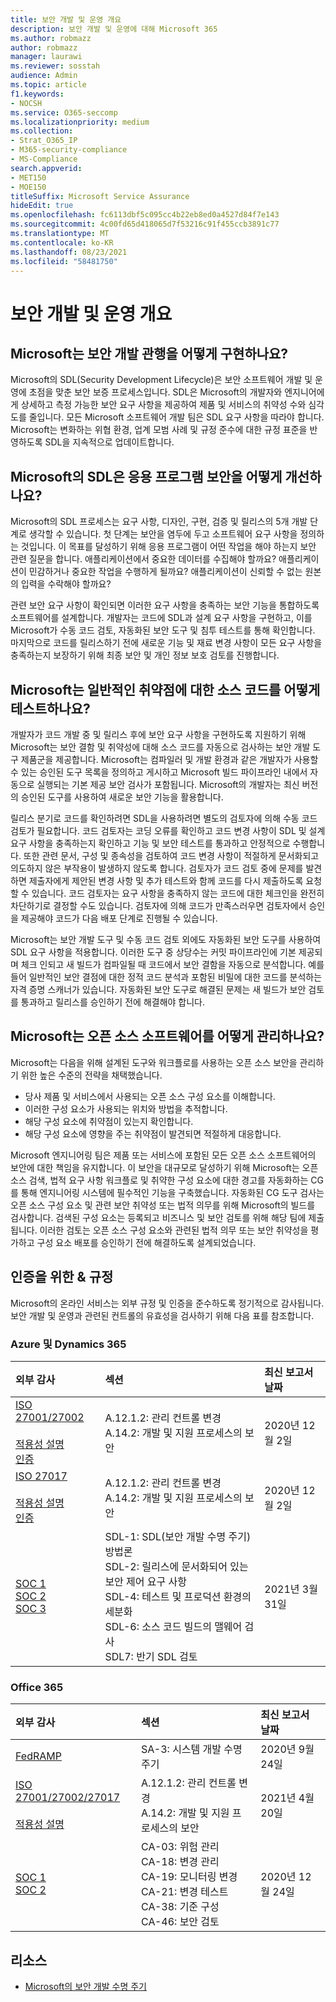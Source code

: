 ```yaml
---
title: 보안 개발 및 운영 개요
description: 보안 개발 및 운영에 대해 Microsoft 365
ms.author: robmazz
author: robmazz
manager: laurawi
ms.reviewer: sosstah
audience: Admin
ms.topic: article
f1.keywords:
- NOCSH
ms.service: O365-seccomp
ms.localizationpriority: medium
ms.collection:
- Strat_O365_IP
- M365-security-compliance
- MS-Compliance
search.appverid:
- MET150
- MOE150
titleSuffix: Microsoft Service Assurance
hideEdit: true
ms.openlocfilehash: fc6113dbf5c095cc4b22eb8ed0a4527d84f7e143
ms.sourcegitcommit: 4c00fd65d418065d7f53216c91f455ccb3891c77
ms.translationtype: MT
ms.contentlocale: ko-KR
ms.lasthandoff: 08/23/2021
ms.locfileid: "58481750"
---
```

# <a name="security-development-and-operations-overview"></a>보안 개발 및 운영 개요

## <a name="how-does-microsoft-implement-secure-development-practices"></a>Microsoft는 보안 개발 관행을 어떻게 구현하나요?

Microsoft의 SDL(Security Development Lifecycle)은 보안 소프트웨어 개발 및 운영에 초점을 맞춘 보안 보증 프로세스입니다. SDL은 Microsoft의 개발자와 엔지니어에게 상세하고 측정 가능한 보안 요구 사항을 제공하여 제품 및 서비스의 취약성 수와 심각도를 줄입니다. 모든 Microsoft 소프트웨어 개발 팀은 SDL 요구 사항을 따라야 합니다. Microsoft는 변화하는 위협 환경, 업계 모범 사례 및 규정 준수에 대한 규정 표준을 반영하도록 SDL을 지속적으로 업데이트합니다.

## <a name="how-does-microsofts-sdl-improve-application-security"></a>Microsoft의 SDL은 응용 프로그램 보안을 어떻게 개선하나요?

Microsoft의 SDL 프로세스는 요구 사항, 디자인, 구현, 검증 및 릴리스의 5개 개발 단계로 생각할 수 있습니다. 첫 단계는 보안을 염두에 두고 소프트웨어 요구 사항을 정의하는 것입니다. 이 목표를 달성하기 위해 응용 프로그램이 어떤 작업을 해야 하는지 보안 관련 질문을 합니다. 애플리케이션에서 중요한 데이터를 수집해야 할까요? 애플리케이션이 민감하거나 중요한 작업을 수행하게 될까요? 애플리케이션이 신뢰할 수 없는 원본의 입력을 수락해야 할까요?

관련 보안 요구 사항이 확인되면 이러한 요구 사항을 충족하는 보안 기능을 통합하도록 소프트웨어를 설계합니다. 개발자는 코드에 SDL과 설계 요구 사항을 구현하고, 이를 Microsoft가 수동 코드 검토, 자동화된 보안 도구 및 침투 테스트를 통해 확인합니다. 마지막으로 코드를 릴리스하기 전에 새로운 기능 및 재료 변경 사항이 모든 요구 사항을 충족하는지 보장하기 위해 최종 보안 및 개인 정보 보호 검토를 진행합니다.

## <a name="how-does-microsoft-test-source-code-for-common-vulnerabilities"></a>Microsoft는 일반적인 취약점에 대한 소스 코드를 어떻게 테스트하나요?

개발자가 코드 개발 중 및 릴리스 후에 보안 요구 사항을 구현하도록 지원하기 위해 Microsoft는 보안 결함 및 취약성에 대해 소스 코드를 자동으로 검사하는 보안 개발 도구 제품군을 제공합니다. Microsoft는 컴파일러 및 개발 환경과 같은 개발자가 사용할 수 있는 승인된 도구 목록을 정의하고 게시하고 Microsoft 빌드 파이프라인 내에서 자동으로 실행되는 기본 제공 보안 검사가 포함됩니다. Microsoft의 개발자는 최신 버전의 승인된 도구를 사용하여 새로운 보안 기능을 활용합니다.

릴리스 분기로 코드를 확인하려면 SDL을 사용하려면 별도의 검토자에 의해 수동 코드 검토가 필요합니다. 코드 검토자는 코딩 오류를 확인하고 코드 변경 사항이 SDL 및 설계 요구 사항을 충족하는지 확인하고 기능 및 보안 테스트를 통과하고 안정적으로 수행합니다. 또한 관련 문서, 구성 및 종속성을 검토하여 코드 변경 사항이 적절하게 문서화되고 의도하지 않은 부작용이 발생하지 않도록 합니다. 검토자가 코드 검토 중에 문제를 발견하면 제출자에게 제안된 변경 사항 및 추가 테스트와 함께 코드를 다시 제출하도록 요청할 수 있습니다. 코드 검토자는 요구 사항을 충족하지 않는 코드에 대한 체크인을 완전히 차단하기로 결정할 수도 있습니다. 검토자에 의해 코드가 만족스러우면 검토자에서 승인을 제공해야 코드가 다음 배포 단계로 진행될 수 있습니다.

Microsoft는 보안 개발 도구 및 수동 코드 검토 외에도 자동화된 보안 도구를 사용하여 SDL 요구 사항을 적용합니다. 이러한 도구 중 상당수는 커밋 파이프라인에 기본 제공되며 체크 인되고 새 빌드가 컴파일될 때 코드에서 보안 결함을 자동으로 분석합니다. 예를 들어 일반적인 보안 결점에 대한 정적 코드 분석과 포함된 비밀에 대한 코드를 분석하는 자격 증명 스캐너가 있습니다. 자동화된 보안 도구로 해결된 문제는 새 빌드가 보안 검토를 통과하고 릴리스를 승인하기 전에 해결해야 합니다.

## <a name="how-does-microsoft-manage-open-source-software"></a>Microsoft는 오픈 소스 소프트웨어를 어떻게 관리하나요?

Microsoft는 다음을 위해 설계된 도구와 워크플로를 사용하는 오픈 소스 보안을 관리하기 위한 높은 수준의 전략을 채택했습니다.

- 당사 제품 및 서비스에서 사용되는 오픈 소스 구성 요소를 이해합니다.
- 이러한 구성 요소가 사용되는 위치와 방법을 추적합니다.
- 해당 구성 요소에 취약점이 있는지 확인합니다.
- 해당 구성 요소에 영향을 주는 취약점이 발견되면 적절하게 대응합니다.

Microsoft 엔지니어링 팀은 제품 또는 서비스에 포함된 모든 오픈 소스 소프트웨어의 보안에 대한 책임을 유지합니다. 이 보안을 대규모로 달성하기 위해 Microsoft는 오픈 소스 검색, 법적 요구 사항 워크플로 및 취약한 구성 요소에 대한 경고를 자동화하는 CG를 통해 엔지니어링 시스템에 필수적인 기능을 구축했습니다. 자동화된 CG 도구 검사는 오픈 소스 구성 요소 및 관련 보안 취약성 또는 법적 의무를 위해 Microsoft의 빌드를 검사합니다. 검색된 구성 요소는 등록되고 비즈니스 및 보안 검토를 위해 해당 팀에 제출됩니다. 이러한 검토는 오픈 소스 구성 요소와 관련된 법적 의무 또는 보안 취약성을 평가하고 구성 요소 배포를 승인하기 전에 해결하도록 설계되었습니다.

## <a name="related-external-regulations--certifications"></a>인증을 위한 & 규정

Microsoft의 온라인 서비스는 외부 규정 및 인증을 준수하도록 정기적으로 감사됩니다. 보안 개발 및 운영과 관련된 컨트롤의 유효성을 검사하기 위해 다음 표를 참조합니다.

### <a name="azure-and-dynamics-365"></a>Azure 및 Dynamics 365

| **외부 감사** | **섹션** | **최신 보고서 날짜** |
|:--------------------|:------------|:-----------------------|
| [ISO 27001/27002](https://servicetrust.microsoft.com/ViewPage/MSComplianceGuideV3?command=Download&downloadType=Document&downloadId=e9116047-f327-430c-a83f-166b7e561ad6&tab=7027ead0-3d6b-11e9-b9e1-290b1eb4cdeb&docTab=7027ead0-3d6b-11e9-b9e1-290b1eb4cdeb_ISO_Reports) <br><br> [적용성 설명](https://servicetrust.microsoft.com/ViewPage/MSComplianceGuideV3?command=Download&downloadType=Document&downloadId=00af6c3e-7f3e-4e0d-8b0e-79f45ef2cef1&tab=7027ead0-3d6b-11e9-b9e1-290b1eb4cdeb&docTab=7027ead0-3d6b-11e9-b9e1-290b1eb4cdeb_ISO_Reports) <br> [인증](https://servicetrust.microsoft.com/ViewPage/MSComplianceGuideV3?command=Download&downloadType=Document&downloadId=d7af5304-3a31-40e6-9abb-e26352305d41&tab=7027ead0-3d6b-11e9-b9e1-290b1eb4cdeb&docTab=7027ead0-3d6b-11e9-b9e1-290b1eb4cdeb_ISO_Reports) | A.12.1.2: 관리 컨트롤 변경 <br> A.14.2: 개발 및 지원 프로세스의 보안 | 2020년 12월 2일 |
| [ISO 27017](https://servicetrust.microsoft.com/ViewPage/MSComplianceGuideV3?command=Download&downloadType=Document&downloadId=e9116047-f327-430c-a83f-166b7e561ad6&tab=7027ead0-3d6b-11e9-b9e1-290b1eb4cdeb&docTab=7027ead0-3d6b-11e9-b9e1-290b1eb4cdeb_ISO_Reports) <br><br> [적용성 설명](https://servicetrust.microsoft.com/ViewPage/MSComplianceGuideV3?command=Download&downloadType=Document&downloadId=a3bca0ac-867d-4204-b66b-13665f5f1e8d&tab=7027ead0-3d6b-11e9-b9e1-290b1eb4cdeb&docTab=7027ead0-3d6b-11e9-b9e1-290b1eb4cdeb_ISO_Reports) <br> [인증](https://servicetrust.microsoft.com/ViewPage/MSComplianceGuideV3?command=Download&downloadType=Document&downloadId=25718a8a-f34d-41e1-a95a-c49246508787&tab=7027ead0-3d6b-11e9-b9e1-290b1eb4cdeb&docTab=7027ead0-3d6b-11e9-b9e1-290b1eb4cdeb_ISO_Reports) | A.12.1.2: 관리 컨트롤 변경 <br> A.14.2: 개발 및 지원 프로세스의 보안 | 2020년 12월 2일 |
| [SOC 1](https://servicetrust.microsoft.com/ViewPage/MSComplianceGuideV3?command=Download&downloadType=Document&downloadId=b8721ebd-af20-42fe-b22f-8332b0a19517&tab=7027ead0-3d6b-11e9-b9e1-290b1eb4cdeb&docTab=7027ead0-3d6b-11e9-b9e1-290b1eb4cdeb_SOC_%2F_SSAE_16_Reports) <br> [SOC 2](https://servicetrust.microsoft.com/ViewPage/MSComplianceGuideV3?command=Download&downloadType=Document&downloadId=234a0f57-83c1-4afc-a586-a0e7a59592f7&tab=7027ead0-3d6b-11e9-b9e1-290b1eb4cdeb&docTab=7027ead0-3d6b-11e9-b9e1-290b1eb4cdeb_SOC_%2F_SSAE_16_Reports) <br> [SOC 3](https://servicetrust.microsoft.com/ViewPage/MSComplianceGuideV3?command=Download&downloadType=Document&downloadId=75c8cbf6-e456-473c-a05e-34fea888ec2a&tab=7027ead0-3d6b-11e9-b9e1-290b1eb4cdeb&docTab=7027ead0-3d6b-11e9-b9e1-290b1eb4cdeb_SOC_%2F_SSAE_16_Reports) | SDL-1: SDL(보안 개발 수명 주기) 방법론 <br> SDL-2: 릴리스에 문서화되어 있는 보안 제어 요구 사항 <br> SDL-4: 테스트 및 프로덕션 환경의 세분화 <br> SDL-6: 소스 코드 빌드의 맬웨어 검사 <br> SDL7: 반기 SDL 검토 | 2021년 3월 31일 |

### <a name="office-365"></a>Office 365

| **외부 감사** | **섹션** | **최신 보고서 날짜** |
|:--------------------|:------------|:-----------------------|
| [FedRAMP](https://compliance.microsoft.com/compliancemanager) | SA-3: 시스템 개발 수명 주기 | 2020년 9월 24일 |
| [ISO 27001/27002/27017](https://servicetrust.microsoft.com/ViewPage/MSComplianceGuideV3?command=Download&downloadType=Document&downloadId=8d625374-4f2d-49f8-9d37-a4281ba98222&tab=7027ead0-3d6b-11e9-b9e1-290b1eb4cdeb&docTab=7027ead0-3d6b-11e9-b9e1-290b1eb4cdeb_ISO_Reports) <br><br> [적용성 설명](https://servicetrust.microsoft.com/ViewPage/MSComplianceGuideV3?command=Download&downloadType=Document&downloadId=c0df4ce8-c77e-4183-84eb-c8688470d8b1&tab=7027ead0-3d6b-11e9-b9e1-290b1eb4cdeb&docTab=7027ead0-3d6b-11e9-b9e1-290b1eb4cdeb_ISO_Reports) | A.12.1.2: 관리 컨트롤 변경 <br> A.14.2: 개발 및 지원 프로세스의 보안 | 2021년 4월 20일 |
| [SOC 1](https://servicetrust.microsoft.com/ViewPage/MSComplianceGuideV3?command=Download&downloadType=Document&downloadId=90df3f9c-3aaf-4dbf-99d0-ca9f2991721b&tab=7027ead0-3d6b-11e9-b9e1-290b1eb4cdeb&docTab=7027ead0-3d6b-11e9-b9e1-290b1eb4cdeb_SOC_%2F_SSAE_16_Reports) <br> [SOC 2](https://servicetrust.microsoft.com/ViewPage/MSComplianceGuideV3?command=Download&downloadType=Document&downloadId=a73c1738-7892-42b7-acd3-87b6371c53f6&tab=7027ead0-3d6b-11e9-b9e1-290b1eb4cdeb&docTab=7027ead0-3d6b-11e9-b9e1-290b1eb4cdeb_SOC_%2F_SSAE_16_Reports) | CA-03: 위험 관리 <br> CA-18: 변경 관리 <br> CA-19: 모니터링 변경 <br> CA-21: 변경 테스트 <br> CA-38: 기준 구성 <br> CA-46: 보안 검토 | 2020년 12월 24일 |

## <a name="resources"></a>리소스

- [Microsoft의 보안 개발 수명 주기](https://www.microsoft.com/securityengineering/sdl)
